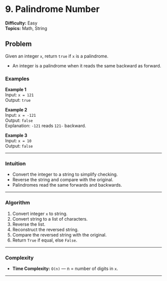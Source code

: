 # 9. Palindrome Number

**Difficulty:** Easy  
**Topics:** Math, String

## Problem

Given an integer `x`, return `true` if `x` is a palindrome.  
- An integer is a palindrome when it reads the same backward as forward.

### Examples

**Example 1**  
Input: `x = 121`  
Output: `true`  

**Example 2**  
Input: `x = -121`  
Output: `false`  
Explanation: `-121` reads `121-` backward.  

**Example 3**  
Input: `x = 10`  
Output: `false`  

---

### Intuition  

- Convert the integer to a string to simplify checking.  
- Reverse the string and compare with the original.  
- Palindromes read the same forwards and backwards.

---

### Algorithm
1. Convert integer `x` to string.  
2. Convert string to a list of characters.  
3. Reverse the list.  
4. Reconstruct the reversed string.  
5. Compare the reversed string with the original.  
6. Return `True` if equal, else `False`.

---

### Complexity

- **Time Complexity:** `O(n)` — n = number of digits in `x`.  
---